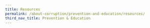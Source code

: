 ```yaml
---
title: Resources
permalink: /about-corruption/prevention-and-education/resources/
third_nav_title: Prevention & Education
---
```

